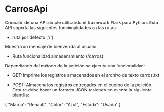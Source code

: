 # CarrosApi
Creación de una API simple utilizando el framework Flask para Python. Esta API soporta las siguientes funcionalidades en las rutas:

- ruta por defecto ('/'):

Muestra un mensaje de bienvenida al usuario

- Ruta funcionalidad almacenamiento (/carros):

Dependiendo del método de la petición se ejecuta una funcionalidad:

- GET: Imprime los registros almacenados en el archivo de texto carros.txt

- POST: Almacena los registros entregados en el cuerpo de la petición. Esta se debe hacer un formato JSON teniendo en cuenta la siguiente plantilla:

{
    "Marca": "Renault",
    "Color": "Azul",
    "Estado": "Usado"
}